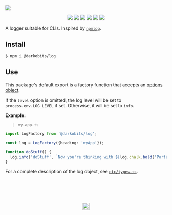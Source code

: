 <a href="#top" id="top">
  <img src="https://user-images.githubusercontent.com/441546/41699021-76157614-74d6-11e8-9ad0-13708b41176e.png" style="max-width: 100%">
</a>
<p align="center">
  <a href="https://www.npmjs.com/package/@darkobits/log"><img src="https://img.shields.io/npm/v/@darkobits/log.svg?style=flat-square"></a>
  <a href="https://travis-ci.org/darkobits/log"><img src="https://img.shields.io/travis/darkobits/log.svg?style=flat-square"></a>
  <a href="https://www.codacy.com/app/darkobits/log"><img src="https://img.shields.io/codacy/coverage/b64cfd79c4994acf8b31ff10b6d0ac87.svg?style=flat-square"></a>
  <a href="https://david-dm.org/darkobits/log"><img src="https://img.shields.io/david/darkobits/log.svg?style=flat-square"></a>
  <a href="https://github.com/conventional-changelog/standard-version"><img src="https://img.shields.io/badge/conventional%20commits-1.0.0-027dc6.svg?style=flat-square"></a>
  <a href="https://github.com/sindresorhus/xo"><img src="https://img.shields.io/badge/code_style-XO-e271a5.svg?style=flat-square"></a>
</p>

A logger suitable for CLIs. Inspired by [`npmlog`](https://github.com/npm/npmlog).

## Install

```bash
$ npm i @darkobits/log
```

## Use

This package's default export is a factory function that accepts an [options object](/src/etc/types.ts#L42-L73).

If the `level` option is omitted, the log level will be set to `process.env.LOG_LEVEL` if set. Otherwise, it will be set to `info`.

**Example:**

> `my-app.ts`

```ts
import LogFactory from '@darkobits/log';

const log = LogFactory({heading: 'myApp'});

function doStuff() {
  log.info('doStuff', `Now you're thinking with ${log.chalk.bold('Portals')}!`);
}
```

For a complete description of the log object, see [`etc/types.ts`](/src/etc/types.ts#L79-L162).

## &nbsp;
<p align="center">
  <br>
  <img width="22" height="22" src="https://cloud.githubusercontent.com/assets/441546/25318539/db2f4cf2-2845-11e7-8e10-ef97d91cd538.png">
</p>
